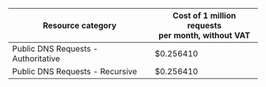 | Resource category | Cost of 1 million requests<br>per month, without VAT |
|-------------------|---------------------------|
| Public DNS Requests - Authoritative  | $0.256410 |
| Public DNS Requests - Recursive  | $0.256410 |
